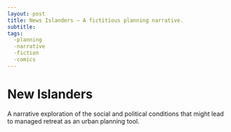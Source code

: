 ```yaml
---
layout: post
title: News Islanders – A fictitious planning narrative.
subtitle:
tags:
  -planning
  -narrative
  -fiction
  -comics
---
```


# New Islanders

A narrative exploration of the social and political conditions that might lead to managed retreat as an urban planning tool.

<div data-configid="1910965/12322697" style="width:525px; height:340px;" class="issuuembed"></div><script type="text/javascript" src="//e.issuu.com/embed.js" async="true"></script>


